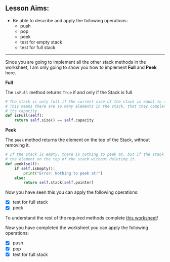 ## Lesson Aims:
* Be able to describe and apply the following operations: 
  * push
  * pop
  * peek 
  * test for empty stack
  * test for full stack

---
Since you are going to implement all the other stack methods in the worksheet, I am only going to show you how to implement **Full** and **Peek** here.

**Full**

The `isFull` method returns `True` if and only if the Stack is full.
```python
# The stack is only full if the current size of the stack is equal to the capacity.
# This means there are so many elements in the stack, that they completely use up
# its capacity.
def isFull(self):
    return self.size() == self.capacity
```

**Peek** 

The `peek` method returns the element on the top of the Stack, without removing it.
```python
# If the stack is empty, there is nothing to peek at, but if the stack has elements, return
# the element on the top of the stack without deleting it.
def peek(self):
    if self.isEmpty():
        print("Error: Nothing to peek at!")
    else:
        return self.stack[self.pointer]
```
Now you have seen this you can apply the following operations:
- [x] test for full stack
- [x] peek

To understand the rest of the required methods complete [this worksheet](https://github.com/a-level-datastructures/a-level-datastructures.github.io/files/6057410/Stack_OOP_Exercise.pdf)!

Now you have completed the worksheet you can apply the following operations:
- [x] push
- [x] pop
- [x] test for  full stack

